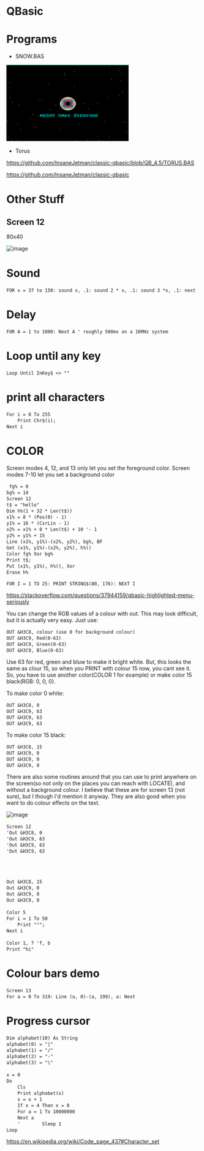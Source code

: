 # QBasic

# Programs

- SNOW.BAS

![](https://github.com/SpitFire-666/QBasic/blob/main/snow.bas.gif?raw=true)

- Torus

https://github.com/InsaneJetman/classic-qbasic/blob/QB_4.5/TORUS.BAS

https://github.com/InsaneJetman/classic-qbasic


# Other Stuff


## Screen 12
80x40


![image](https://user-images.githubusercontent.com/38451588/137484411-bf69741e-c8b1-4255-a665-90efb9443d84.png)

# Sound

````basic
FOR x = 37 to 150: sound x, .1: sound 2 * x, .1: sound 3 *x, .1: next
````

# Delay

````basic
FOR A = 1 to 1000: Next A ' roughly 500ms on a 16MHz system
````

# Loop until any key

````basic
Loop Until InKey$ <> ""
````

# print all characters

````basic
For i = 0 To 255
    Print Chr$(i);
Next i
````

# COLOR
 Screen modes 4, 12, and 13 only let you set the foreground color. Screen modes 7-10 let you set a background color
 
 
````basic
 fg% = 0
bg% = 14
Screen 12
t$ = "hello"
Dim h%(1 + 32 * Len(t$))
x1% = 8 * (Pos(0) - 1)
y1% = 16 * (CsrLin - 1)
x2% = x1% + 8 * Len(t$) + 10 '- 1
y2% = y1% + 15
Line (x1%, y1%)-(x2%, y2%), bg%, BF
Get (x1%, y1%)-(x2%, y2%), h%()
Color fg% Xor bg%
Print t$;
Put (x1%, y1%), h%(), Xor
Erase h%

````

````basic 
FOR I = 1 TO 25: PRINT STRING$(80, 176): NEXT I
````


https://stackoverflow.com/questions/37944159/qbasic-highlighted-menu-seriously



You can change the RGB values of a colour with out. This may look difficult, but it is actually very easy. Just use:
````basic
OUT &H3C8, colour (use 0 for background colour)
OUT &H3C9, Red(0-63)
OUT &H3C9, Green(0-63)
OUT &H3C9, Blue(0-63)
````
Use 63 for red, green and bluw to make it bright white. But, this looks the same as clour 15, so when you PRINT with colour 15 now, you cant see it. So, you have to use another color(COLOR 1 for example) or make color 15 black(RGB: 0, 0, 0).

To make color 0 white:
````basic
OUT &H3C8, 0
OUT &H3C9, 63
OUT &H3C9, 63
OUT &H3C9, 63
````
To make color 15 black:
````basic
OUT &H3C8, 15
OUT &H3C9, 0
OUT &H3C9, 0
OUT &H3C9, 0
````
There are also some routines around that you can use to print anywhere on the screen(so not only on the places you can reach with LOCATE), and without a background colour. I believe that these are for screen 13 (not sure), but I though I'd mention it anyway. They are also good when you want to do colour effects on the text.


![image](https://user-images.githubusercontent.com/38451588/137624180-88811027-5b69-4cb3-b192-bc2155ddf772.png)

````basic
Screen 12
'Out &H3C8, 0
'Out &H3C9, 63
'Out &H3C9, 63
'Out &H3C9, 63




Out &H3C8, 15
Out &H3C9, 0
Out &H3C9, 0
Out &H3C9, 0

Color 5
For i = 1 To 50
    Print "°";
Next i

Color 1, 7 'f, b
Print "hi"
````

# Colour bars demo

````basic
Screen 13
For a = 0 To 319: Line (a, 0)-(a, 199), a: Next
````

# Progress cursor

````basic
Dim alphabet(10) As String
alphabet(0) = "|"
alphabet(1) = "/"
alphabet(2) = "-"
alphabet(3) = "\"

x = 0
Do
    Cls
    Print alphabet(x)
    x = x + 1
    If x = 4 Then x = 0
    For a = 1 To 10000000
    Next a
    '        Sleep 1
Loop
````


https://en.wikipedia.org/wiki/Code_page_437#Character_set
